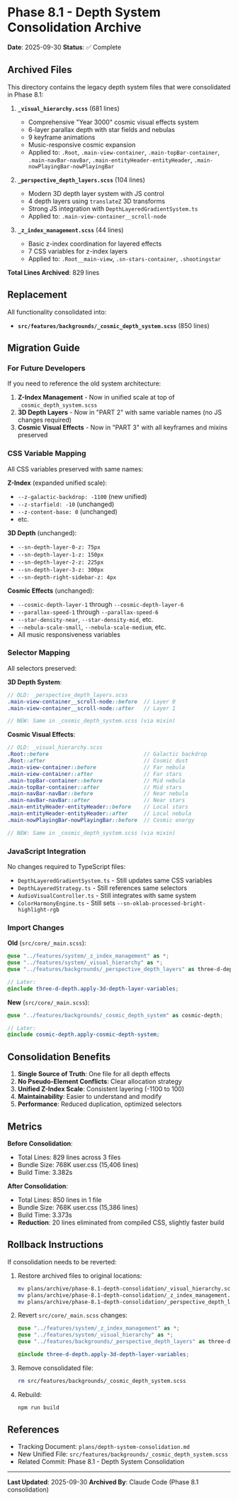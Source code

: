 # Phase 8.1 - Depth System Consolidation Archive

**Date**: 2025-09-30
**Status**: ✅ Complete

## Archived Files

This directory contains the legacy depth system files that were consolidated in Phase 8.1:

1. **`_visual_hierarchy.scss`** (681 lines)
   - Comprehensive "Year 3000" cosmic visual effects system
   - 6-layer parallax depth with star fields and nebulas
   - 9 keyframe animations
   - Music-responsive cosmic expansion
   - Applied to: `.Root`, `.main-view-container`, `.main-topBar-container`, `.main-navBar-navBar`, `.main-entityHeader-entityHeader`, `.main-nowPlayingBar-nowPlayingBar`

2. **`_perspective_depth_layers.scss`** (104 lines)
   - Modern 3D depth layer system with JS control
   - 4 depth layers using `translateZ` 3D transforms
   - Strong JS integration with `DepthLayeredGradientSystem.ts`
   - Applied to: `.main-view-container__scroll-node`

3. **`_z_index_management.scss`** (44 lines)
   - Basic z-index coordination for layered effects
   - 7 CSS variables for z-index layers
   - Applied to: `.Root__main-view`, `.sn-stars-container`, `.shootingstar`

**Total Lines Archived**: 829 lines

## Replacement

All functionality consolidated into:
- **`src/features/backgrounds/_cosmic_depth_system.scss`** (850 lines)

## Migration Guide

### For Future Developers

If you need to reference the old system architecture:

1. **Z-Index Management** - Now in unified scale at top of `_cosmic_depth_system.scss`
2. **3D Depth Layers** - Now in "PART 2" with same variable names (no JS changes required)
3. **Cosmic Visual Effects** - Now in "PART 3" with all keyframes and mixins preserved

### CSS Variable Mapping

All CSS variables preserved with same names:

**Z-Index** (expanded unified scale):
- `--z-galactic-backdrop: -1100` (new unified)
- `--z-starfield: -10` (unchanged)
- `--z-content-base: 0` (unchanged)
- etc.

**3D Depth** (unchanged):
- `--sn-depth-layer-0-z: 75px`
- `--sn-depth-layer-1-z: 150px`
- `--sn-depth-layer-2-z: 225px`
- `--sn-depth-layer-3-z: 300px`
- `--sn-depth-right-sidebar-z: 4px`

**Cosmic Effects** (unchanged):
- `--cosmic-depth-layer-1` through `--cosmic-depth-layer-6`
- `--parallax-speed-1` through `--parallax-speed-6`
- `--star-density-near`, `--star-density-mid`, etc.
- `--nebula-scale-small`, `--nebula-scale-medium`, etc.
- All music responsiveness variables

### Selector Mapping

All selectors preserved:

**3D Depth System**:
```scss
// OLD: _perspective_depth_layers.scss
.main-view-container__scroll-node::before  // Layer 0
.main-view-container__scroll-node::after   // Layer 1

// NEW: Same in _cosmic_depth_system.scss (via mixin)
```

**Cosmic Visual Effects**:
```scss
// OLD: _visual_hierarchy.scss
.Root::before                              // Galactic backdrop
.Root::after                               // Cosmic dust
.main-view-container::before               // Far nebula
.main-view-container::after                // Far stars
.main-topBar-container::before             // Mid nebula
.main-topBar-container::after              // Mid stars
.main-navBar-navBar::before                // Near nebula
.main-navBar-navBar::after                 // Near stars
.main-entityHeader-entityHeader::before    // Local stars
.main-entityHeader-entityHeader::after     // Local nebula
.main-nowPlayingBar-nowPlayingBar::before  // Cosmic energy

// NEW: Same in _cosmic_depth_system.scss (via mixin)
```

### JavaScript Integration

No changes required to TypeScript files:
- `DepthLayeredGradientSystem.ts` - Still updates same CSS variables
- `DepthLayeredStrategy.ts` - Still references same selectors
- `AudioVisualController.ts` - Still integrates with same system
- `ColorHarmonyEngine.ts` - Still sets `--sn-oklab-processed-bright-highlight-rgb`

### Import Changes

**Old** (`src/core/_main.scss`):
```scss
@use "../features/system/_z_index_management" as *;
@use "../features/system/_visual_hierarchy" as *;
@use "../features/backgrounds/_perspective_depth_layers" as three-d-depth;

// Later:
@include three-d-depth.apply-3d-depth-layer-variables;
```

**New** (`src/core/_main.scss`):
```scss
@use "../features/backgrounds/_cosmic_depth_system" as cosmic-depth;

// Later:
@include cosmic-depth.apply-cosmic-depth-system;
```

## Consolidation Benefits

1. **Single Source of Truth**: One file for all depth effects
2. **No Pseudo-Element Conflicts**: Clear allocation strategy
3. **Unified Z-Index Scale**: Consistent layering (-1100 to 100)
4. **Maintainability**: Easier to understand and modify
5. **Performance**: Reduced duplication, optimized selectors

## Metrics

**Before Consolidation**:
- Total Lines: 829 lines across 3 files
- Bundle Size: 768K user.css (15,406 lines)
- Build Time: 3.382s

**After Consolidation**:
- Total Lines: 850 lines in 1 file
- Bundle Size: 768K user.css (15,386 lines)
- Build Time: 3.373s
- **Reduction**: 20 lines eliminated from compiled CSS, slightly faster build

## Rollback Instructions

If consolidation needs to be reverted:

1. Restore archived files to original locations:
   ```bash
   mv plans/archive/phase-8.1-depth-consolidation/_visual_hierarchy.scss src/features/system/
   mv plans/archive/phase-8.1-depth-consolidation/_z_index_management.scss src/features/system/
   mv plans/archive/phase-8.1-depth-consolidation/_perspective_depth_layers.scss src/features/backgrounds/
   ```

2. Revert `src/core/_main.scss` changes:
   ```scss
   @use "../features/system/_z_index_management" as *;
   @use "../features/system/_visual_hierarchy" as *;
   @use "../features/backgrounds/_perspective_depth_layers" as three-d-depth;

   @include three-d-depth.apply-3d-depth-layer-variables;
   ```

3. Remove consolidated file:
   ```bash
   rm src/features/backgrounds/_cosmic_depth_system.scss
   ```

4. Rebuild:
   ```bash
   npm run build
   ```

## References

- Tracking Document: `plans/depth-system-consolidation.md`
- New Unified File: `src/features/backgrounds/_cosmic_depth_system.scss`
- Related Commit: Phase 8.1 - Depth System Consolidation

---

**Last Updated**: 2025-09-30
**Archived By**: Claude Code (Phase 8.1 consolidation)
